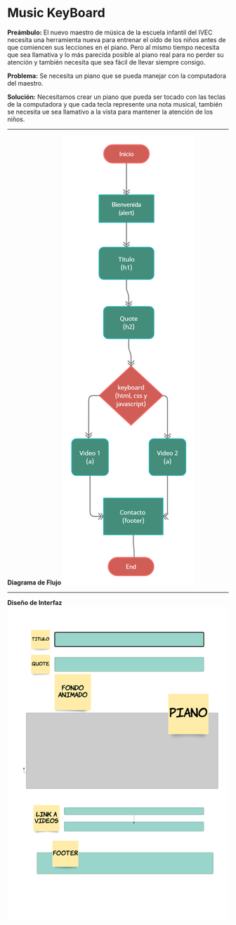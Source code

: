 # **Music KeyBoard**

**Preámbulo:** El nuevo maestro de música de la escuela infantil del IVEC necesita una herramienta nueva para entrenar el oído de los niños antes de que comiencen sus lecciones en el piano. Pero al mismo tiempo necesita que sea llamativa y lo más parecida posible al piano real para no perder su atención y también necesita que sea fácil de llevar siempre consigo.

**Problema:** Se necesita un piano que se pueda manejar con la computadora del maestro.

**Solución:** Necesitamos crear un piano que pueda ser tocado con las teclas de la computadora y que cada tecla represente una nota musical, también se necesita ue sea llamativo a la vista para mantener la atención de los niños.

---
**Diagrama de Flujo**
![Diagrama de flujo](./assets/MusicKeyboard.png)

---
**Diseño de Interfaz**
![Diseño de interfaz](./assets/KeyBoard.png)